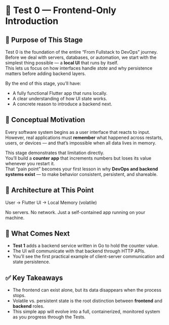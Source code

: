 # 🧩 Test 0 — Frontend-Only Introduction

## 🎯 Purpose of This Stage

Test 0 is the foundation of the entire “From Fullstack to DevOps” journey.  
Before we deal with servers, databases, or automation, we start with the simplest thing possible — a **local UI** that runs by itself.  
This lets us focus on how interfaces handle _state_ and why persistence matters before adding backend layers.

By the end of this stage, you’ll have:

- A fully functional Flutter app that runs locally.
- A clear understanding of how UI state works.
- A concrete reason to introduce a backend next.

## 🧠 Conceptual Motivation

Every software system begins as a user interface that reacts to input.  
However, real applications must **remember** what happened across restarts, users, or devices — and that’s impossible when all data lives in memory.

This stage demonstrates that limitation directly.  
You’ll build a **counter app** that increments numbers but loses its value whenever you restart it.  
That “pain point” becomes your first lesson in why **DevOps and backend systems exist** — to make behavior consistent, persistent, and shareable.

## 🧱 Architecture at This Point

User → Flutter UI → Local Memory (volatile)

No servers. No network. Just a self-contained app running on your machine.

## 🔮 What Comes Next

- **Test 1** adds a backend service written in Go to hold the counter value.
- The UI will communicate with that backend through HTTP APIs.
- You’ll see the first practical example of client-server communication and state persistence.

## ✅ Key Takeaways

- The frontend can exist alone, but its data disappears when the process stops.
- Volatile vs. persistent state is the root distinction between **frontend** and **backend** roles.
- This simple app will evolve into a full, containerized, monitored system as you progress through the Tests.
